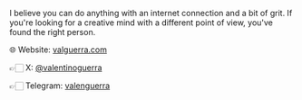 I believe you can do anything with an internet connection and a bit of grit. If you're looking for a creative mind with a different point of view, you've found the right person.

🌐 Website: [valguerra.com](https://valguerra.com)

👉🏻 X: [@valentinoguerra](https://twitter.com/ValentinoGuerra)

👉🏻 Telegram: [valenguerra](https://t.me/valenguerra)
